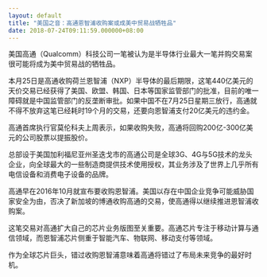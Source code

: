 ```yaml
---
layout: default
title: "美国之音：高通恩智浦收购案或成美中贸易战牺牲品"
date: 2018-07-24T09:11:59.000000+08:00
---
```


美国高通（Qualcomm）科技公司一笔被认为是半导体行业最大一笔并购交易案很可能将成为美中贸易战的牺牲品。

本月25日是高通收购荷兰恩智浦（NXP）半导体的最后期限，这笔440亿美元的天价交易已经获得了美国、欧盟、韩国、日本等国家监管部门的批准，目前的唯一障碍就是中国监管部门的反垄断审批。如果中国不在7月25日星期三放行，高通就不得不放弃这笔已经耗时19个月的交易，还要向恩智浦支付20亿美元的违约金。

高通首席执行官莫伦科夫上周表示，如果收购失败，高通将回购200亿-300亿美元的公司股票以提振股价。

总部设于美国加利福尼亚州圣迭戈市的高通公司是全球3G、4G与5G技术的龙头企业，向全球最大的一些制造商提供技术使用授权，其业务涉及了世界上几乎所有电信设备和消费电子设备的品牌。

高通早在2016年10月就宣布要收购恩智浦。美国以存在中国企业竞争可能威胁国家安全为由，否决了新加坡的博通收购高通的交易，使高通得以继续推进恩智浦收购案。

这笔交易对高通扩大自己的芯片业务版图至关重要。高通芯片专注于移动计算与通信领域，而恩智浦芯片侧重于智能汽车、物联网、移动支付等领域。

作为全球芯片巨头，错过收购恩智浦意味着高通将错过了布局未来竞争的最好时机。

